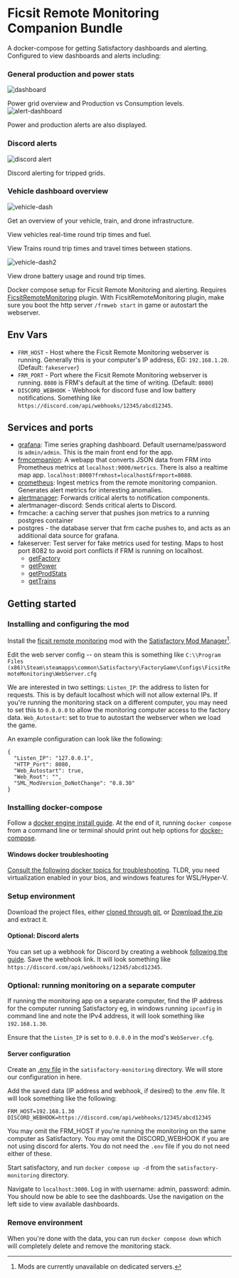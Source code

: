 # Ficsit Remote Monitoring Companion Bundle

A docker-compose for getting Satisfactory dashboards and alerting. Configured to view dashboards and alerts including:

### General production and power stats
![dashboard](resources/satisfactory-dash.png)

Power grid overview and Production vs Consumption levels.
![alert-dashboard](resources/satisfactory-alerts-dash.png)

Power and production alerts are also displayed.

### Discord alerts
![discord alert](resources/satisfactory-alert.png)

Discord alerting for tripped grids.

### Vehicle dashboard overview
![vehicle-dash](resources/vehicle-dash1.png)

Get an overview of your vehicle, train, and drone infrastructure.

View vehicles real-time round trip times and fuel.

View Trains round trip times and travel times between stations.

![vehicle-dash2](resources/vehicle-dash2.png)

View drone battery usage and round trip times.

Docker compose setup for Ficsit Remote Monitoring and alerting. Requires [FicsitRemoteMonitoring](https://ficsit.app/mod/FicsitRemoteMonitoring) plugin.
With FicsitRemoteMonitoring plugin, make sure you boot the http server `/frmweb start` in game or autostart the webserver.

## Env Vars

- `FRM_HOST` - Host where the Ficsit Remote Monitoring webserver is running. Generally this is your computer's IP address, EG: `192.168.1.20`. (Default: `fakeserver`)
- `FRM_PORT` - Port where the Ficsit Remote Monitoring webserver is running. `8080` is FRM's default at the time of writing. (Default: `8080`)
- `DISCORD_WEBHOOK` - Webhook for discord fuse and low battery notifications. Something like `https://discord.com/api/webhooks/12345/abcd12345`.

## Services and ports

- [grafana](http://localhost:3000): Time series graphing dashboard. Default username/password is `admin/admin`. This is the main front end for the app.
- [frmcompanion](http://localhost:9000/metrics): A webapp that converts JSON data from FRM into Prometheus metrics at `localhost:9000/metrics`. There is also a realtime map app. `localhost:8000?frmhost=localhost&frmport=8080`.
- [prometheus](http://localhost:9090): Ingest metrics from the remote monitoring companion. Generates alert metrics for interesting anomalies.
- [alertmanager](http://localhost:9093): Forwards critical alerts to notification components.
- alertmanager-discord: Sends critical alerts to Discord.
- frmcache: a caching server that pushes json metrics to a running postgres container
- postgres - the database server that frm cache pushes to, and acts as an additional data source for grafana.
- fakeserver: Test server for fake metrics used for testing. Maps to host port 8082 to avoid port conflicts if FRM is running on localhost.
  - [getFactory](http://localhost:8082/getFactory)
  - [getPower](http://localhost:8082/getPower)
  - [getProdStats](http://localhost:8082/getProdStats)
  - [getTrains](http://localhost:8082/getTrains)

## Getting started

### Installing and configuring the mod

Install the [ficsit remote monitoring](https://ficsit.app/mod/FicsitRemoteMonitoring) mod with the [Satisfactory Mod Manager](https://smm.ficsit.app/)[^1].

[^1]: Mods are currently unavailable on dedicated servers.

Edit the web server config -- on steam this is something like `C:\\Program Files (x86)\Steam\steamapps\common\Satisfactory\FactoryGame\Configs\FicsitRemoteMonitoring\WebServer.cfg`

We are interested in two settings:
`Listen_IP`: the address to listen for requests. This is by default localhost which will not allow external IPs. If you're running the monitoring stack on a different computer, you may need to set this to `0.0.0.0` to allow the monitoring computer access to the factory data.
`Web_Autostart`: set to true to autostart the webserver when we load the game.

An example configuration can look like the following:
```
{
  "Listen_IP": "127.0.0.1",
  "HTTP_Port": 8080,
  "Web_Autostart": true,
  "Web_Root": "",
  "SML_ModVersion_DoNotChange": "0.8.30"
}
```

### Installing docker-compose

Follow a [docker engine install guide](https://docs.docker.com/engine/install/). At the end of it, running `docker compose` from a command line or terminal should print out help options for [docker-compose](https://docs.docker.com/compose/).

#### Windows docker troubleshooting

[Consult the following docker topics for troubleshooting](https://docs.docker.com/desktop/troubleshoot/topics/#virtualization). TLDR, you need virtualization enabled in your bios, and windows features for WSL/Hyper-V.

### Setup environment

Download the project files, either [cloned through git](https://github.com/featheredtoast/satisfactory-monitoring.git), or [Download the zip](https://github.com/featheredtoast/satisfactory-monitoring/archive/refs/heads/main.zip) and extract it.

#### Optional: Discord alerts

You can set up a webhook for Discord by creating a webhook [following the guide](https://support.discord.com/hc/en-us/articles/228383668-Intro-to-Webhooks). Save the webhook link. It will look something like `https://discord.com/api/webhooks/12345/abcd12345`.

### Optional: running monitoring on a separate computer

If running the monitoring app on a separate computer, find the IP address for the computer running Satisfactory eg, in windows running `ipconfig` in command line and note the IPv4 address, it will look something like `192.168.1.30`.

Ensure that the `Listen_IP` is set to `0.0.0.0` in the mod's `WebServer.cfg`.

#### Server configuration

Create an [.env file](https://docs.docker.com/compose/environment-variables/set-environment-variables/) in the `satisfactory-monitoring` directory. We will store our configuration in here.

Add the saved data (IP address and webhook, if desired) to the .env file. It will look something like the following:
```
FRM_HOST=192.168.1.30
DISCORD_WEBHOOK=https://discord.com/api/webhooks/12345/abcd12345
```

You may omit the FRM_HOST if you're running the monitoring on the same computer as Satisfactory.
You may omit the DISCORD_WEBHOOK if you are not using discord for alerts.
You do not need the `.env` file if you do not need either of these.

Start satisfactory, and run `docker compose up -d` from the `satisfactory-monitoring` directory.

Navigate to `localhost:3000`. Log in with username: admin, password: admin. You should now be able to see the dashboards. Use the navigation on the left side to view available dashboards.

### Remove environment

When you're done with the data, you can run `docker compose down` which will completely delete and remove the monitoring stack.
